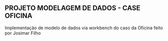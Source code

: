 ## PROJETO MODELAGEM DE DADOS - CASE OFICINA

Implementação de modelo de dados via workbench do caso da Oficina feito por Josimar Filho
